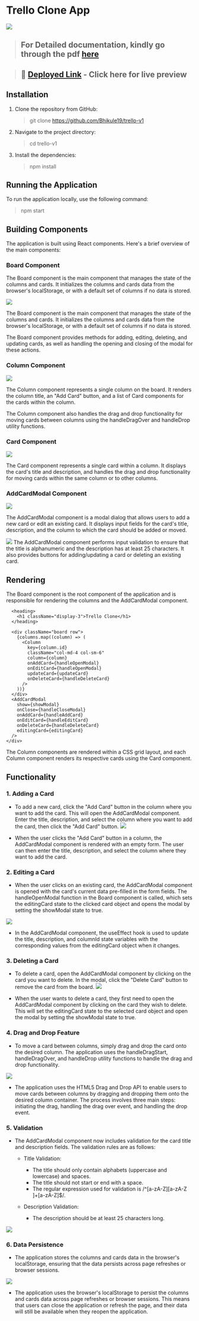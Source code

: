 # Trello Clone App

![](./src/assets/Overview.gif)

> ## For Detailed documentation, kindly go through the pdf [here](https://drive.google.com/file/d/1YdHYhEklG2kkdhQ-2iMHNqpiBKgmNFtd/view?usp=sharing)

> ## 🚀 [Deployed Link](https://trello-v1-dusky.vercel.app/) - Click here for live preview

## Installation

1. Clone the repository from GitHub:

   > git clone https://github.com/Bhikule19/trello-v1

2. Navigate to the project directory:

   > cd trello-v1

3. Install the dependencies:
   > npm install

## Running the Application

To run the application locally, use the following command:

> npm start

## Building Components

The application is built using React components. Here's a brief overview of the main components:

### Board Component

The Board component is the main component that manages the state of the columns and cards. It initializes the columns and cards data from the browser's localStorage, or with a default set of columns if no data is stored.

![](./src/assets/Trello%20ss1.png)

The Board component is the main component that manages the state of the columns and cards. It initializes the columns and cards data from the browser's localStorage, or with a default set of columns if no data is stored.

The Board component provides methods for adding, editing, deleting, and updating cards, as well as handling the opening and closing of the modal for these actions.

### Column Component

![](./src/assets/ss2.png)

The Column component represents a single column on the board. It renders the column title, an "Add Card" button, and a list of Card components for the cards within the column.

The Column component also handles the drag and drop functionality for moving cards between columns using the handleDragOver and handleDrop utility functions.

### Card Component

![](./src/assets/ss3.png)

The Card component represents a single card within a column. It displays the card's title and description, and handles the drag and drop functionality for moving cards within the same column or to other columns.

### AddCardModal Component

![](./src/assets/ss4.png)

The AddCardModal component is a modal dialog that allows users to add a new card or edit an existing card. It displays input fields for the card's title, description, and the column to which the card should be added or moved.

![](./src/assets/ss5.png)
The AddCardModal component performs input validation to ensure that the title is alphanumeric and the description has at least 25 characters. It also provides buttons for adding/updating a card or deleting an existing card.

## Rendering

The Board component is the root component of the application and is responsible for rendering the columns and the AddCardModal component.

> <div>

      <heading>
        <h1 className="display-3">Trello Clone</h1>
      </heading>

      <div className="board row">
        {columns.map((column) => (
          <Column
            key={column.id}
            className="col-md-4 col-sm-6"
            column={column}
            onAddCard={handleOpenModal}
            onEditCard={handleOpenModal}
            updateCard={updateCard}
            onDeleteCard={handleDeleteCard}
          />
        ))}
      </div>
      <AddCardModal
        show={showModal}
        onClose={handleCloseModal}
        onAddCard={handleAddCard}
        onEditCard={handleEditCard}
        onDeleteCard={handleDeleteCard}
        editingCard={editingCard}
      />
    </div>

The Column components are rendered within a CSS grid layout, and each Column component renders its respective cards using the Card component.

## Functionality

### 1. Adding a Card

- To add a new card, click the "Add Card" button in the column where you want to add the card. This will open the AddCardModal component. Enter the title, description, and select the column where you want to add the card, then click the "Add Card" button.
  ![](./src/assets/Addingthecard.gif)

- When the user clicks the "Add Card" button in a column, the AddCardModal component is rendered with an empty form. The user can then enter the title, description, and select the column where they want to add the card.

### 2. Editing a Card

- When the user clicks on an existing card, the AddCardModal component is opened with the card's current data pre-filled in the form fields. The handleOpenModal function in the Board component is called, which sets the editingCard state to the clicked card object and opens the modal by setting the showModal state to true.

![](./src/assets/Editingthecard.gif)

- In the AddCardModal component, the useEffect hook is used to update the title, description, and columnId state variables with the corresponding values from the editingCard object when it changes.

### 3. Deleting a Card

- To delete a card, open the AddCardModal component by clicking on the card you want to delete. In the modal, click the "Delete Card" button to remove the card from the board.
  ![](./src/assets/Deletingthecard.gif)

- When the user wants to delete a card, they first need to open the AddCardModal component by clicking on the card they wish to delete. This will set the editingCard state to the selected card object and open the modal by setting the showModal state to true.

### 4. Drag and Drop Feature

- To move a card between columns, simply drag and drop the card onto the desired column. The application uses the handleDragStart, handleDragOver, and handleDrop utility functions to handle the drag and drop functionality.

![](./src/assets/DrapnDropFeature.gif)

- The application uses the HTML5 Drag and Drop API to enable users to move cards between columns by dragging and dropping them onto the desired column container. The process involves three main steps: initiating the drag, handling the drag over event, and handling the drop event.

### 5. Validation

- The AddCardModal component now includes validation for the card title and description fields. The validation rules are as follows:

  - Title Validation:

    - The title should only contain alphabets (uppercase and lowercase) and spaces.
    - The title should not start or end with a space.
    - The regular expression used for validation is /^[a-zA-Z][a-zA-Z ]+[a-zA-Z]$/.

  - Description Validation:
    - The description should be at least 25 characters long.

![](./src/assets/Validation.gif)

### 6. Data Persistence

- The application stores the columns and cards data in the browser's localStorage, ensuring that the data persists across page refreshes or browser sessions.

![](./src/assets/DataState.gif)

- The application uses the browser's localStorage to persist the columns and cards data across page refreshes or browser sessions. This means that users can close the application or refresh the page, and their data will still be available when they reopen the application.
